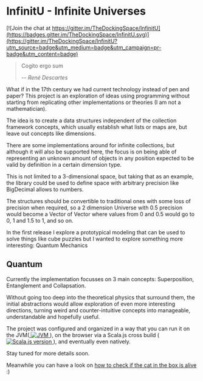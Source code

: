 # InfinitU - Infinite Universes

[![Join the chat at https://gitter.im/TheDockingSpace/InfinitU](https://badges.gitter.im/TheDockingSpace/InfinitU.svg)](https://gitter.im/TheDockingSpace/InfinitU?utm_source=badge&utm_medium=badge&utm_campaign=pr-badge&utm_content=badge)

> Cogito ergo sum
> 
> -- <cite>René Descartes</cite>

What if in the 17th century we had current technology instead of pen and paper? This project is an exploration of ideas using programming without starting from replicating other implementations or theories (I am not a mathematician).

The idea is to create a data structures independent of the collection framework concepts, which usually establish what lists or maps are, but leave out concepts like dimensions.

There are some implementations around for infinite collections, but although it will also be supported here, the focus is on being able of representing an unknown amount of objects in any position expected to be valid by definition in a certain dimension type.

This is not limited to a 3-dimensional space, but taking that as an example, the library could be used to define space with arbitrary precision like BigDecimal allows to numbers.

The structures should be convertible to traditional ones with some loss of precision when required, so a 2 dimension Universe with 0.5 precision would become a Vector of Vector where values from 0 and 0.5 would go to 0, 1 and 1.5 to 1, and so on.

In the first release I explore a prototypical modeling that can be used to solve things like cube puzzles but I wanted to explore something more interesting: Quantum Mechanics

## Quantum

Currently the implementation focusses on 3 main concepts: Superposition, Entanglement and Collapsation.

Without going too deep into the theoretical physics that surround them, the initial abstractions would allow exploration of even more interesting directions, turning weird and counter-intuitive concepts into manageable, understandable and hopefully useful.

The project was configured and organized in a way that you can run it on the JVM([ ![JVM](https://api.bintray.com/packages/thedockingspace/Universe/quantumjvm/images/download.svg) ](https://bintray.com/thedockingspace/Universe/quantumjvm/_latestVersion)), on the browser via a Scala.js cross build ([ ![Scala.js version](https://api.bintray.com/packages/thedockingspace/Universe/quantumjs/images/download.svg) ](https://bintray.com/thedockingspace/Universe/quantumjs/_latestVersion)), and eventually even natively.

Stay tuned for more details soon.

Meanwhile you can have a look on [how to check if the cat in the box is alive](https://github.com/TheDockingSpace/InfinitU/blob/e39188af054a3716db31f59b85160dd5ecba63d9/quantum/js/src/main/scala/space/thedocking/infinitu/quantum/App.scala#L26) :)
